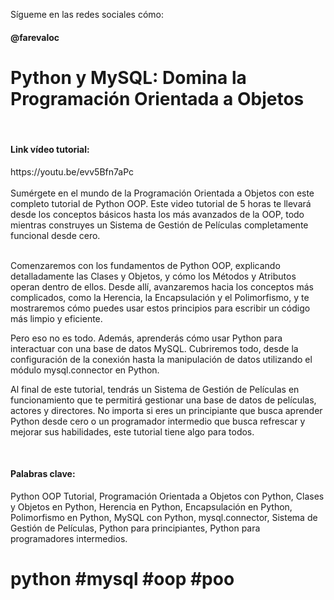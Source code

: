 <p>Sígueme en las redes sociales cómo: <h4> @farevaloc</h4></p>
<h1>Python y MySQL: Domina la Programación Orientada a Objetos</h1> <br>
<h4>Link vídeo tutorial:</h4> https://youtu.be/evv5Bfn7aPc  <br>
 <br>Sumérgete en el mundo de la Programación Orientada a Objetos con este completo tutorial de Python OOP. Este video tutorial de 5 horas te llevará desde los conceptos básicos hasta los más avanzados de la OOP, todo mientras construyes un Sistema de Gestión de Películas completamente funcional desde cero.<br>

<br>Comenzaremos con los fundamentos de Python OOP, explicando detalladamente las Clases y Objetos, y cómo los Métodos y Atributos operan dentro de ellos. Desde allí, avanzaremos hacia los conceptos más complicados, como la Herencia, la Encapsulación y el Polimorfismo, y te mostraremos cómo puedes usar estos principios para escribir un código más limpio y eficiente.<br>

Pero eso no es todo. Además, aprenderás cómo usar Python para interactuar con una base de datos MySQL. Cubriremos todo, desde la configuración de la conexión hasta la manipulación de datos utilizando el módulo mysql.connector en Python.<br>

Al final de este tutorial, tendrás un Sistema de Gestión de Películas en funcionamiento que te permitirá gestionar una base de datos de películas, actores y directores. No importa si eres un principiante que busca aprender Python desde cero o un programador intermedio que busca refrescar y mejorar sus habilidades, este tutorial tiene algo para todos.<br>

<br><h4>Palabras clave: </h4>Python OOP Tutorial, Programación Orientada a Objetos con Python, Clases y Objetos en Python, Herencia en Python, Encapsulación en Python, Polimorfismo en Python, MySQL con Python, mysql.connector, Sistema de Gestión de Películas, Python para principiantes, Python para programadores intermedios.

# python #mysql #oop #poo
